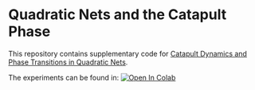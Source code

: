 # Quadratic Nets and the Catapult Phase

This repository contains supplementary code for [Catapult Dynamics and Phase Transitions in Quadratic Nets](https://arxiv.org/abs/2301.07737).

The experiments can be found in: [![Open In Colab](https://colab.research.google.com/assets/colab-badge.svg)](https://colab.research.google.com/github/david-meltzer/quadratic_model/blob/main/catapult.ipynb)
